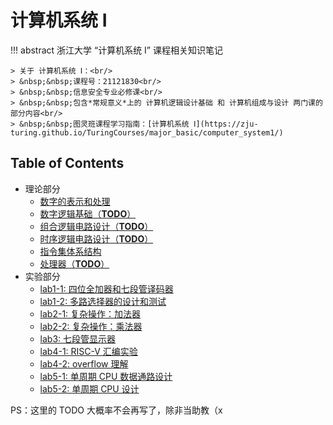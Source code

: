 # 计算机系统 Ⅰ

!!! abstract 
    浙江大学 “计算机系统 Ⅰ” 课程相关知识笔记

    > 关于 计算机系统 Ⅰ：<br/>
    > &nbsp;&nbsp;课程号：21121830<br/>
    > &nbsp;&nbsp;信息安全专业必修课<br/>
    > &nbsp;&nbsp;包含*常规意义*上的 计算机逻辑设计基础 和 计算机组成与设计 两门课的部分内容<br/>
    > &nbsp;&nbsp;图灵班课程学习指南：[计算机系统 Ⅰ](https://zju-turing.github.io/TuringCourses/major_basic/computer_system1/)

## Table of Contents
- 理论部分
    - [数字的表示和处理](topic1)
    - [数字逻辑基础（**TODO**）](topic2)
    - [组合逻辑电路设计（**TODO**）](topic3)
    - [时序逻辑电路设计（**TODO**）](topic4)
    - [指令集体系结构](topic5)
    - [处理器（**TODO**）](topic6)
- 实验部分
    - [lab1-1: 四位全加器和七段管译码器](lab1-1)
    - [lab1-2: 多路选择器的设计和测试](lab1-2)
    - [lab2-1: 复杂操作：加法器](lab2-1)
    - [lab2-2: 复杂操作：乘法器](lab2-2)
    - [lab3: 七段管显示器](lab3)
    - [lab4-1: RISC-V 汇编实验](lab4-1)
    - [lab4-2: overflow 理解](lab4-2)
    - [lab5-1: 单周期 CPU 数据通路设计](lab5-1)
    - [lab5-2: 单周期 CPU 设计](lab5-2)

PS：这里的 TODO 大概率不会再写了，除非当助教（x